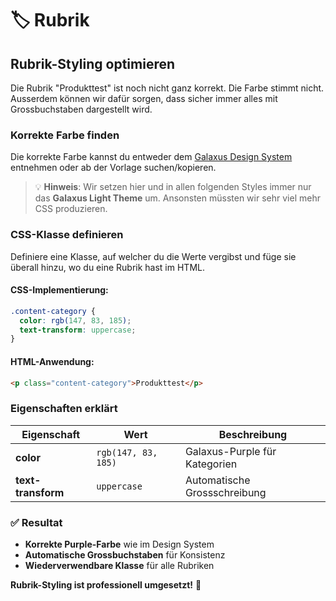 # 🏷️ Rubrik

## Rubrik-Styling optimieren

Die Rubrik "Produkttest" ist noch nicht ganz korrekt. Die Farbe stimmt nicht. Ausserdem können wir dafür sorgen, dass sicher immer alles mit Grossbuchstaben dargestellt wird.

### Korrekte Farbe finden

Die korrekte Farbe kannst du entweder dem [Galaxus Design System](https://www.galaxus.ch/designsystem/foundations/colors-design) entnehmen oder ab der Vorlage suchen/kopieren.

> 💡 **Hinweis**: Wir setzen hier und in allen folgenden Styles immer nur das **Galaxus Light Theme** um. Ansonsten müssten wir sehr viel mehr CSS produzieren.

### CSS-Klasse definieren

Definiere eine Klasse, auf welcher du die Werte vergibst und füge sie überall hinzu, wo du eine Rubrik hast im HTML.

#### **CSS-Implementierung:**

```css
.content-category {
  color: rgb(147, 83, 185);
  text-transform: uppercase;
}
```

#### **HTML-Anwendung:**

```html
<p class="content-category">Produkttest</p>
```

### Eigenschaften erklärt

| Eigenschaft | Wert | Beschreibung |
|-------------|------|--------------|
| **color** | `rgb(147, 83, 185)` | Galaxus-Purple für Kategorien |
| **text-transform** | `uppercase` | Automatische Grossschreibung |

### ✅ Resultat

- **Korrekte Purple-Farbe** wie im Design System
- **Automatische Grossbuchstaben** für Konsistenz
- **Wiederverwendbare Klasse** für alle Rubriken

**Rubrik-Styling ist professionell umgesetzt!** 🎉

